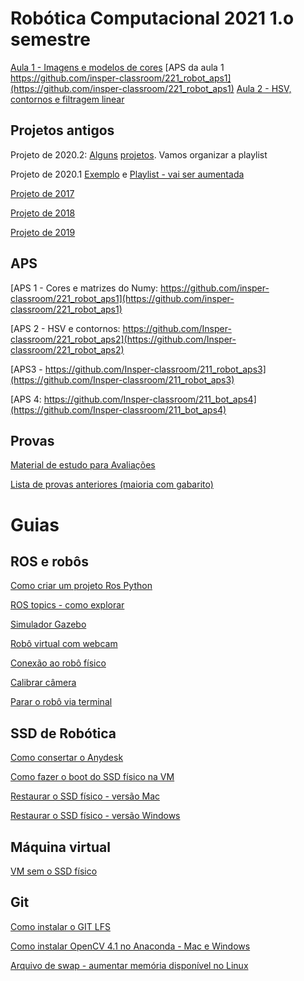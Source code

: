 # Robótica Computacional 2021 1.o semestre


[Aula 1 - Imagens e modelos de cores](./aula01)
[APS da aula 1 https://github.com/insper-classroom/221_robot_aps1](https://github.com/insper-classroom/221_robot_aps1)
[Aula 2 - HSV, contornos e filtragem linear](./aula02)


## Projetos antigos


Projeto de 2020.2: [Alguns](https://youtu.be/IkhYoPVj5N0) [projetos](https://youtu.be/TQPLV2kHsoU). Vamos organizar a playlist 

Projeto de 2020.1
[Exemplo](https://www.youtube.com/watch?v=53aITsVMrow&t=11s) e [Playlist - vai ser aumentada](https://www.youtube.com/playlist?list=PLh9Ibk8NqrdHtjPx56ALZNvH6T2X7PlAe)

[Projeto de 2017](https://www.youtube.com/playlist?list=PLC3gfrt8lFLTbgEM0ASL2cil97i_Gdnef)

[Projeto de 2018](https://www.youtube.com/playlist?list=PLh9Ibk8NqrdFQ3QrnIDEjE7dYfzpcZ6xY)

[Projeto de 2019](https://www.youtube.com/playlist?list=PLh9Ibk8NqrdGZ9czNnsYgYyeFMmOcCkYa)

## APS 

[APS 1 - Cores e matrizes do Numy: https://github.com/insper-classroom/221_robot_aps1](https://github.com/insper-classroom/221_robot_aps1)

[APS 2 - HSV e contornos: https://github.com/Insper-classroom/221_robot_aps2](https://github.com/Insper-classroom/221_robot_aps2)

[APS3 - https://github.com/Insper-classroom/211_robot_aps3](https://github.com/Insper-classroom/211_robot_aps3)

[APS 4: https://github.com/Insper-classroom/211_bot_aps4](https://github.com/Insper-classroom/211_bot_aps4)


## Provas

[Material de estudo para Avaliações](./revisao/atividades_revisao.md)

[Lista de provas anteriores (maioria com gabarito)](./revisao/lista_provas_anteriores.md)

# Guias

## ROS e robôs

[Como criar um projeto Ros Python](./guides/projeto_rospython.md)

[ROS topics - como explorar](./guides/ros_topics.md)

[Simulador Gazebo](./guides/simulador_ros.md)

[Robô virtual com webcam](./guides/debugar_sem_robo_opencv_melodic)

[Conexão ao robô físico](./guides/bringup_turtlebot.md)

[Calibrar câmera](./guides/calibrar_camera.md)

[Parar o robô via terminal](./guides/parar_robo.md)


## SSD de Robótica

[Como consertar o Anydesk](./guides/anydesk.md)

[Como fazer o boot do SSD físico na VM](https://github.com/Insper/robot202/blob/master/guides/Boot%20SSD%20via%20VirtualBox.md)

[Restaurar o SSD físico - versão Mac](./guides/SSD_restaurar_mac.md)

[Restaurar o SSD físico - versão Windows](./guides/SSD_restaurar_windows.md)

## Máquina virtual

[VM sem o SSD físico](./guides/VM_Virtualbox_Infra.pdf)

## Git

[Como instalar o GIT LFS](./guides/git_lfs.md)

[Como instalar OpenCV 4.1 no Anaconda - Mac e Windows](./guides/opencv_anaconda.md)

[Arquivo de swap - aumentar memória disponível no Linux](./guides/swap.md)

